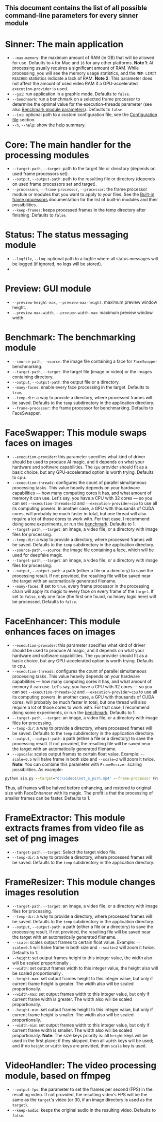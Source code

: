 ## This document contains the list of all possible command-line parameters for every sinner module

# Sinner: The main application
* `--max-memory`: the maximum amount of RAM (in GB) that will be allowed for use. Defaults to `4` for Mac and `16` for any other platforms.
**Note 1**: AI processing usually requires a significant amount of RAM. While processing, you will see the memory usage statistics, and the `MEM LIMIT REACHED` statistics indicate a lack of RAM.
**Note 2**: This parameter does not affect the amount of used video RAM if a GPU-accelerated `execution-provider` is used.
* `--gui`: run application in a graphic mode. Defaults to `false`.
* `--benchmark`: run a benchmark on a selected frame processor to determine the optimal value for the execution-threads parameter (see also [Benchmark module parameters](#benchmark-the-benchmarking-module)). Defaults to `false`.
* `--ini`: optional path to a custom configuration file, see the [Configuration file](../README.md#configuration-file) section.
* `--h`, `--help`: show the help summary.

# Core: The main handler for the processing modules
* `--target-path`, `--target`: path to the target file or directory (depends on used frame processors set).
* `--output`, `--output-path`: path to the resulting file or directory (depends on used frame processors set and target).
* `--processors`, `--frame-processor`, `--processor`: the frame processor module or modules that you want to apply to your files. See the [Built-in frame processors](../README.md#built-in-frame-processors) documentation for the list of built-in modules and their possibilities.
* `--keep-frames`: keeps processed frames in the temp directory after finishing. Defaults to `false`.
# Status: The status messaging module
* `--logfile`, `--log`: optional path to a logfile where all status messages will be logged (if ignored, no logs will be stored).
* 
# Preview: GUI module
* `--preview-height-max`, `--preview-max-height`: maximum preview window height.
* `--preview-max-width`, `--preview-width-max`: maximum preview window width.

# Benchmark: The benchmarking module
* `--source-path`, `--source`: the image file containing a face for `FaceSwapper` benchmarking.
* `--target-path`, `--target`: the target file (image or video) or the images containing directory.
* `--output`, `--output-path`: the output file or a directory.
* `--many-faces`: enable every face processing in the target. Defaults to `true`.
* `--temp-dir`: a way to provide a directory, where processed frames will be saved. Defaults to the `temp` subdirectory in the application directory.
* `--frame-processor`: the frame processor for benchmarking. Defaults to FaceSwapper.

# FaceSwapper: This module swaps faces on images
* `--execution-provider`: this parameter specifies what kind of driver should be used to produce AI magic, and it depends on what your hardware and software capabilities. The `cpu` provider should fit as a basic choice, but any GPU-accelerated option is worth trying. Defaults to cpu.
* `--execution-threads`: configures the count of parallel simultaneous processing tasks. This value heavily depends on your hardware capabilities — how many computing cores it has, and what amount of memory it can use. Let's say, you have a CPU with 32 cores — so you can set `--execution-threads=32` and `--execution-provider=cpu` to use all its computing powers. In another case, a GPU with thousands of CUDA cores, will probably be much faster in total, but one thread will also require a lot of those cores to work with. For that case, I recommend doing some experiments, or run the [benchmark](#benchmark-the-benchmarking-module). Defaults to 1.
* `--target-path`, `--target`: an image, a video file, or a directory with image files for processing.
* `--temp-dir`: a way to provide a directory, where processed frames will be saved. Defaults to the `temp` subdirectory in the application directory.
* `--source-path`, `--source`: the image file containing a face, which will be used for deepfake magic.
* `--target-path`, `--target`: an image, a video file, or a directory with image files for processing.
* `--output`, `--output-path`: a path (either a file or a directory) to save the processing result. If not provided, the resulting file will be saved near the target with an automatically generated filename.
* `--many-faces`: if set to `true`, every frame processor in the processing chain will apply its magic to every face on every frame of the `target`. If set to `false`, only one face (the first one found, no heavy logic here) will be processed. Defaults to `false`.

# FaceEnhancer: This module enhances faces on images
* `--execution-provider`: this parameter specifies what kind of driver should be used to produce AI magic, and it depends on what your hardware and software capabilities. The `cpu` provider should fit as a basic choice, but any GPU-accelerated option is worth trying. Defaults to cpu.
* `--execution-threads`: configures the count of parallel simultaneous processing tasks. This value heavily depends on your hardware capabilities — how many computing cores it has, and what amount of memory it can use. Let's say, you have a CPU with 32 cores — so you can set `--execution-threads=32` and `--execution-provider=cpu` to use all its computing powers. In another case, a GPU with thousands of CUDA cores, will probably be much faster in total, but one thread will also require a lot of those cores to work with. For that case, I recommend doing some experiments, or run the [benchmark](#benchmark-the-benchmarking-module). Defaults to 1.
* `--target-path`, `--target`: an image, a video file, or a directory with image files for processing.
* `--temp-dir`: a way to provide a directory, where processed frames will be saved. Defaults to the `temp` subdirectory in the application directory.
* `--output`, `--output-path`: a path (either a file or a directory) to save the processing result. If not provided, the resulting file will be saved near the target with an automatically generated filename.
* `--upscale`: scales output frames to certain float value. Example: `--scale=0.5` will halve frame in both size and `--scale=2` will zoom it twice.
**Note**: You can combine this parameter with `FrameResizer` scaling possibilities. As example:
```cmd
python sin.py --target="d:\videos\not_a_porn.mp4" --frame-processor FrameResizer FaceEnhancer --output="d:\results\result.mp4" --scale=0.5 --upscale=2
```
Thus, all frames will be halved before enhancing, and restored to original size with FaceEnhancer with its magic. The profit is that the processing of smaller frames can be faster. Defaults to 1.

# FrameExtractor: This module extracts frames from video file as set of png images
* `--target-path`, `--target`: Select the target video file.
* `--temp-dir`: a way to provide a directory, where processed frames will be saved. Defaults to the `temp` subdirectory in the application directory.

# FrameResizer: This module changes images resolution
* `--target-path`, `--target`: an image, a video file, or a directory with image files for processing.
* `--temp-dir`: a way to provide a directory, where processed frames will be saved. Defaults to the `temp` subdirectory in the application directory.
* `--output`, `--output-path`: a path (either a file or a directory) to save the processing result. If not provided, the resulting file will be saved near the target with an automatically generated filename.
* `--scale`: scales output frames to certain float value. Example: `--scale=0.5` will halve frame in both size and `--scale=2` will zoom it twice. Defaults to 1.
* `--height`: set output frames height to this integer value, the width also will be scaled proportionally .
* `--width`: set output frames width to this integer value, the height also will be scaled proportionally .
* `--height-max`: set output frames height to this integer value, but only if current frame height is greater. The width also will be scaled proportionally.
* `--width-max`: set output frames width to this integer value, but only if current frame width is greater. The width also will be scaled proportionally.
* `--height-min`: set output frames height to this integer value, but only if current frame height is smaller. The width also will be scaled proportionally.
* `--width-min`: set output frames width to this integer value, but only if current frame width is smaller. The width also will be scaled proportionally.
**Note**: The size keys priority is: all `height` keys will be used in the first place; if they skipped, then all `width` keys will be used; and if no `height` or `width` keys are provided, then `scale` key is used.

# VideoHandler: The video processing module, based on ffmpeg
* `--output-fps`: the parameter to set the frames per second (FPS) in the resulting video. If not provided, the resulting video's FPS will be the same as the `target`'s video (or 30, if an image directory is used as the `target`).
* `--keep-audio`: keeps the original audio in the resulting video. Defaults to `false`.